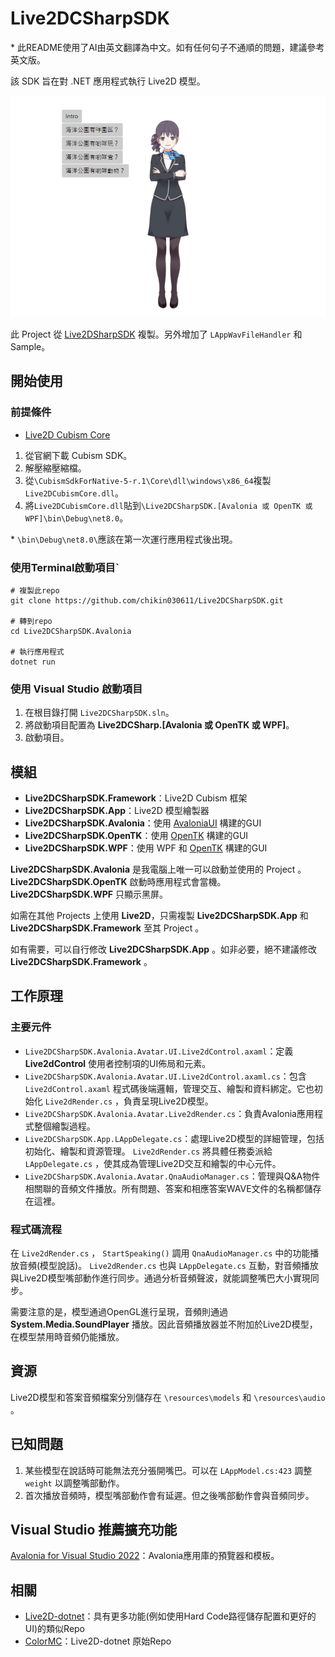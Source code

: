 # Live2DCSharpSDK

\* 此README使用了AI由英文翻譯為中文。如有任何句子不通順的問題，建議參考英文版。

該 SDK 旨在對 .NET 應用程式執行 Live2D 模型。

![demo](https://github.com/chikin030611/Live2DCSharpSDK/blob/master/image/demo.png)

此 Project 從 [Live2DSharpSDK](https://github.com/Coloryr/Live2DCSharpSDK) 複製。另外增加了 `LAppWavFileHandler` 和 Sample。

## 開始使用

### 前提條件
- [Live2D Cubism Core](https://www.live2d.com/en/sdk/download/native/)

1. 從官網下載 Cubism SDK。
2. 解壓縮壓縮檔。
3. 從`\CubismSdkForNative-5-r.1\Core\dll\windows\x86_64`複製`Live2DCubismCore.dll`。
4. 將`Live2DCubismCore.dll`貼到`\Live2DCSharpSDK.[Avalonia 或 OpenTK 或 WPF]\bin\Debug\net8.0`。

\* `\bin\Debug\net8.0\`應該在第一次運行應用程式後出現。

### 使用Terminal啟動項目`
    # 複製此repo
    git clone https://github.com/chikin030611/Live2DCSharpSDK.git

    # 轉到repo
    cd Live2DCSharpSDK.Avalonia

    # 執行應用程式
    dotnet run

### 使用 Visual Studio 啟動項目
1. 在根目錄打開 `Live2DCSharpSDK.sln`。
2. 將啟動項目配置為 **Live2DCSharp.[Avalonia 或 OpenTK 或 WPF]**。
3. 啟動項目。

## 模組
- **Live2DCSharpSDK.Framework**：Live2D Cubism 框架
- **Live2DCSharpSDK.App**：Live2D 模型繪製器
- **Live2DCSharpSDK.Avalonia**：使用 [AvaloniaUI](https://avaloniaui.net/) 構建的GUI
- **Live2DCSharpSDK.OpenTK**：使用 [OpenTK](https://opentk.net/) 構建的GUI
- **Live2DCSharpSDK.WPF**：使用 WPF 和 [OpenTK](https://opentk.net/) 構建的GUI

**Live2DCSharpSDK.Avalonia** 是我電腦上唯一可以啟動並使用的 Project 。**Live2DCSharpSDK.OpenTK** 啟動時應用程式會當機。**Live2DCSharpSDK.WPF** 只顯示黑屏。

如需在其他 Projects 上使用 **Live2D**，只需複製 **Live2DCSharpSDK.App** 和 **Live2DCSharpSDK.Framework** 至其 Project 。

如有需要，可以自行修改 **Live2DCSharpSDK.App** 。如非必要，絕不建議修改 **Live2DCSharpSDK.Framework** 。

## 工作原理

### 主要元件
- `Live2DCSharpSDK.Avalonia.Avatar.UI.Live2dControl.axaml`：定義 **Live2dControl** 使用者控制項的UI佈局和元素。
- `Live2DCSharpSDK.Avalonia.Avatar.UI.Live2dControl.axaml.cs`：包含 `Live2dControl.axaml` 程式碼後端邏輯，管理交互、繪製和資料綁定。它也初始化 `Live2dRender.cs` ，負責呈現Live2D模型。
- `Live2DCSharpSDK.Avalonia.Avatar.Live2dRender.cs`：負責Avalonia應用程式整個繪製過程。
- `Live2DCSharpSDK.App.LAppDelegate.cs`：處理Live2D模型的詳細管理，包括初始化、繪製和資源管理。 `Live2dRender.cs` 將具體任務委派給 `LAppDelegate.cs` ，使其成為管理Live2D交互和繪製的中心元件。
- `Live2DCSharpSDK.Avalonia.Avatar.QnaAudioManager.cs`：管理與Q&A物件相關聯的音頻文件播放。所有問題、答案和相應答案WAVE文件的名稱都儲存在這裡。

### 程式碼流程
在 `Live2dRender.cs` ， `StartSpeaking()` 調用 `QnaAudioManager.cs` 中的功能播放音頻(模型說話)。 `Live2dRender.cs` 也與 `LAppDelegate.cs` 互動，對音頻播放與Live2D模型嘴部動作進行同步。通過分析音頻聲波，就能調整嘴巴大小實現同步。

需要注意的是，模型通過OpenGL進行呈現，音頻則通過 **System.Media.SoundPlayer** 播放。因此音頻播放器並不附加於Live2D模型，在模型禁用時音頻仍能播放。

## 資源
Live2D模型和答案音頻檔案分別儲存在 `\resources\models` 和 `\resources\audio` 。

## 已知問題
1. 某些模型在說話時可能無法充分張開嘴巴。可以在 `LAppModel.cs:423` 調整 `weight` 以調整嘴部動作。
2. 首次播放音頻時，模型嘴部動作會有延遲。但之後嘴部動作會與音頻同步。

## Visual Studio 推薦擴充功能
[Avalonia for Visual Studio 2022](https://marketplace.visualstudio.com/items?itemName=AvaloniaTeam.AvaloniaVS)：Avalonia應用庫的預覽器和模板。

## 相關
- [Live2D-dotnet](https://github.com/chikin030611/Live2D-dotnet)：具有更多功能(例如使用Hard Code路徑儲存配置和更好的UI)的類似Repo
- [ColorMC](https://github.com/Coloryr/ColorMC/tree/master)：Live2D-dotnet 原始Repo

